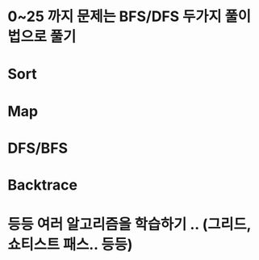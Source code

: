 # 0~25 까지 문제는 BFS/DFS 두가지 풀이법으로 풀기 
# Sort
# Map 
# DFS/BFS
# Backtrace 
# 등등 여러 알고리즘을 학습하기 .. (그리드, 쇼티스트 패스.. 등등)